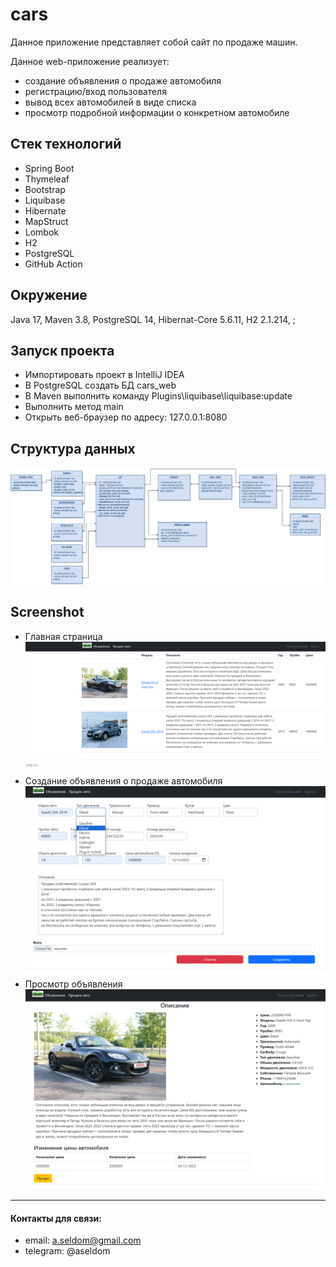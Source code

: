 # cars

Данное приложение представляет собой сайт по продаже машин.

Данное web-приложение реализует:
- создание объявления о продаже автомобиля
- регистрацию/вход пользователя
- вывод всех автомобилей в виде списка
- просмотр подробной информации о конкретном автомобиле

## Стек технологий
* Spring Boot
* Thymeleaf
* Bootstrap
* Liquibase
* Hibernate
* MapStruct
* Lombok
* H2
* PostgreSQL
* GitHub Action

## Окружение
Java 17, Maven 3.8, PostgreSQL 14, Hibernat-Core 5.6.11, H2 2.1.214, ;

## Запуск проекта
- Импортировать проект в IntelliJ IDEA
- В PostgreSQL создать БД cars_web
- В Maven выполнить команду Plugins\liquibase\liquibase:update
- Выполнить метод main
- Открыть веб-браузер по адресу: 127.0.0.1:8080

## Структура данных
![](/img/Car_table_structure.drawio.png)

## Screenshot
- Главная страница
  ![](/img/main_page.png)
- Создание объявления о продаже автомобиля
  ![](/img/create_post.png)
- Просмотр объявления
  ![](/img/car_view.png)

---
#### Контакты для связи:
* email: a.seldom@gmail.com
* telegram: @aseldom
